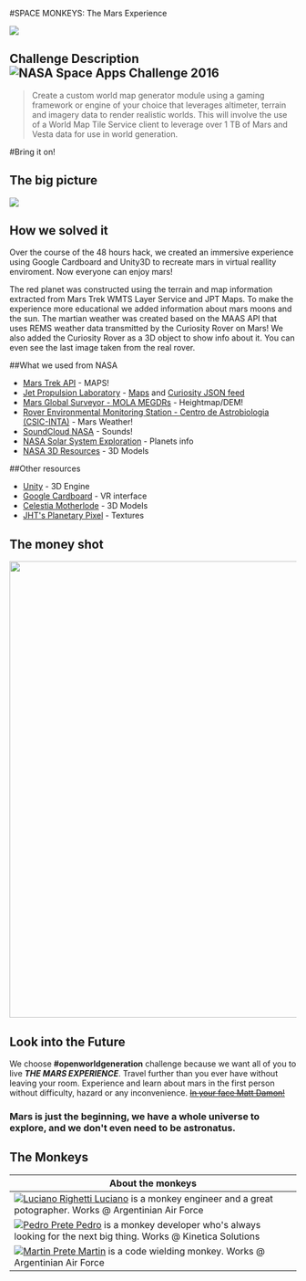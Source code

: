 #SPACE MONKEYS: The Mars Experience 

<img src="http://i.imgur.com/1d71AMV.png" />

## Challenge Description ![NASA Space Apps Challenge 2016](http://i.imgur.com/0xwKStM.png)

> Create a custom world map generator module using a gaming framework or engine of your choice that leverages altimeter, terrain and imagery data to render realistic worlds.  This will involve the use of a World Map Tile Service client to leverage over 1 TB of Mars and Vesta data for use in world generation.

#Bring it on!

## The big picture

<img src="http://i.imgur.com/CzGkzgd.png"/>

## How we solved it

 Over the course of the 48 hours hack, we created an immersive experience using Google Cardboard and Unity3D to recreate mars in virtual reallity enviroment. Now everyone can enjoy mars!

The red planet was constructed using the terrain and map information extracted from Mars Trek WMTS Layer Service and JPT Maps. To make the experience more educational we added information about mars moons and the sun. The martian weather was created based on the MAAS API that uses REMS weather data transmitted by the Curiosity Rover on Mars! We also added the Curiosity Rover as a 3D object to show info about it. You can even see the last image taken from the real rover.

##What we used from NASA

- [Mars Trek API](https://api.nasa.gov/mars-wmts/catalog/) - MAPS!
- [Jet Propulsion Laboratory](http://jpl.nasa.gov/) - [Maps](http://maps.jpl.nasa.gov/) and [Curiosity JSON feed](http://mars.jpl.nasa.gov/msl-raw-images/image/image_manifest.json)
- [Mars Global Surveyor - MOLA MEGDRs](http://pds-geosciences.wustl.edu/missions/mgs/megdr.html) - Heightmap/DEM!
- [Rover Environmental Monitoring Station - Centro de Astrobiologia (CSIC-INTA)](http://marsweather.ingenology.com/) - Mars Weather!
- [SoundCloud NASA](https://soundcloud.com/nasa) - Sounds!
- [NASA Solar System Exploration](https://solarsystem.nasa.gov/) - Planets info
- [NASA 3D Resources](http://nasa3d.arc.nasa.gov/) - 3D Models

##Other resources

- [Unity](https://unity3d.com/) - 3D Engine
- [Google Cardboard](https://www.google.com/get/cardboard/) - VR interface
- [Celestia Motherlode](http://www.celestiamotherlode.net/catalog/marsmoons.php) - 3D Models
- [JHT's Planetary Pixel](http://planetpixelemporium.com/mars.html) - Textures

## The money shot

<img src="http://i.imgur.com/F4MwGhs.jpg" width="800" />

## Look into the Future 

We choose **#openworldgeneration** challenge because we want all of you to live ***THE MARS EXPERIENCE***. Travel further than you ever have without leaving your room. Experience and learn about mars in the first person without difficulty, hazard or any inconvenience. ~~[In your face Matt Damon!](http://i.imgur.com/4zw8u9M.jpg)~~

### Mars is just the beginning, we have a whole universe to explore, and we don't even need to be astronatus.

## The Monkeys

| About the monkeys |
|---|
| <a href="mailto:lucianorighetti@gmail.com">![Luciano Righetti](http://i.imgur.com/iSUyPJp.png "Luciano") Luciano</a> is a monkey engineer and a great potographer. Works @ Argentinian Air Force |
| <a href="mailto:pmprete@gmail.com">![Pedro Prete](http://i.imgur.com/iSUyPJp.png "Pedro") Pedro</a> is a monkey developer who's always looking for the next big thing. Works @ Kinetica Solutions |
| <a href="mailto:martinprete@gmail.com">![Martin Prete](http://i.imgur.com/iSUyPJp.png "Martin") Martin</a> is a code wielding monkey. Works @ Argentinian Air Force |








